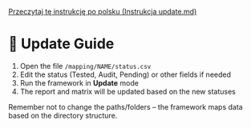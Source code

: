 [Przeczytaj tę instrukcję po polsku (Instrukcja update.md)](Instrukcja%20update.md)

# 🔄 Update Guide

1. Open the file `/mapping/NAME/status.csv`
2. Edit the status (Tested, Audit, Pending) or other fields if needed
3. Run the framework in **Update** mode
4. The report and matrix will be updated based on the new statuses

Remember not to change the paths/folders – the framework maps data based on the directory structure.
